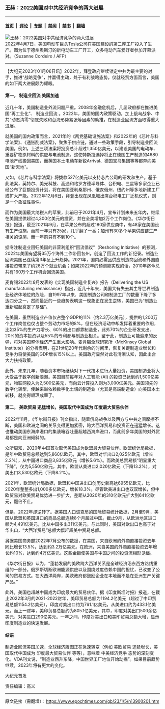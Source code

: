 ### 王赫：2022美国对中共经济竞争的两大进展

---

#### [首页](../../../..?n13900201) &nbsp;|&nbsp; [评论](../../../../../epoch-comment?n13900201) &nbsp;|&nbsp; [专题](../../../../../epoch-special?n13900201) &nbsp;|&nbsp; [禁闻](../../../../../epoch-news?n13900201) &nbsp;|&nbsp; [禁书](../../../../../books?n13900201) &nbsp;|&nbsp; [翻墙](https://github.com/gfw-breaker/nogfw/blob/master/README.md?n13900201)


<div><img alt="王赫：2022美国对中共经济竞争的两大进展" class="attachment-djy_600_400 size-djy_600_400 wp-post-image" src="https://i.epochtimes.com/assets/uploads/2022/12/id13885632-000_327X2JT-600x400.jpg"/>
<div class="caption">
 2022年4月7日，美国电动车巨头Tesla公司在美国建设的第二座工厂投入了生产。图为位于德州奥斯汀的新电动车工厂开工，众多电动汽车爱好者参加开幕派对。（Suzanne Cordeiro / AFP）
</div></div><hr/><div class="post_content" id="artbody" itemprop="articleBody">
 <!-- article content begin -->
 <p>
  【大纪元2023年01月06日讯】2022年，拜登政府继续锁定中共为最主要的对手，推进“战略竞争”，并赢得主动，处于有利战略态势。仅就经贸方面而言，美国的如下两大进展颇为耀眼。
 </p>
 <h4>
  第一，
  <ok href="https://www.epochtimes.com/gb/tag/%E5%88%B6%E9%80%A0%E4%B8%9A%E5%9B%9E%E6%B5%81.html">
   制造业回流
  </ok>
  美国加速
 </h4>
 <p>
  近几十年，美国制造业外流问题严重。2008年金融危机后，几届政府都在推进美国“再工业化”、
  <ok href="https://www.epochtimes.com/gb/tag/%E5%88%B6%E9%80%A0%E4%B8%9A%E5%9B%9E%E6%B5%81.html">
   制造业回流
  </ok>
  。2022年，美国的国内政策驱动，加上俄乌战争、中共“动态清零”彻底失败和台海形势紧张等因素的助推，在制造业回流方面取得重大进展。
 </p>
 <p>
  就美国的国内政策而言，2021年的《两党基础设施法案》和2022年的《芯片与科学法案》、《通胀削减法案》，聚焦于供应链，通过一些政策手段，引导制造业回流美国。例如，上述三项法案将投资总计超过1,350亿美元，以建设美国的电动车、重要矿物原材料的供应与电池制造。这使特斯拉选择将正在德国生产制造的4680电池产线搬回美国，而英国本土电动车新锐Arrival、德国宝马集团等等都奔向美国“新天地”。
 </p>
 <p>
  又如，《芯片与科学法案》将拨款527亿美元以支持芯片公司的研发和生产。基于此法案，英特尔、美光科技、高通和格罗方德半导体、台积电、三星等多家企业已经公布了巨额投资计划，将在美国亚利桑那州、俄亥俄州、纽约州等多地新建工厂或扩大产能。2022年12月6日，拜登出现在凤凰城出席台积电工厂迁机仪式，则是一个象征性事件。
 </p>
 <p>
  而作为美国最大纳税人的苹果，此前已于2021年4月，宣布计划未来五年内，继续在美国提供超过4,300亿美元的投资，并在全美增加2万个工作岗位。《华尔街日报》报道，截至2021年9月，在苹果公布的超过180家供应商中，有48家在美国设有生产设施，而前一年只有25家，几乎翻了一番；加州有30多个苹果供应链生产相关的设施，而一年前只有不到10个。
 </p>
 <p>
  据专注制造业回归美国的非营利组织“回流倡议”（Reshoring Initiative）的预测，2022年美国有望将35万个海外工作带回各州，创造了回流工作的新纪录。制造业回流美国已连续第3年呈上升趋势。2021年，国内必需品供应制造商回流和外国直接投资带来了约26万个就业机会；如果2022年的预测能实现的话，2010年迄今总共有160万个工作机会回流美国。
 </p>
 <p>
  麦肯锡2022年8月发表的《实现美国制造业复兴》报告（Delivering the US manufacturing renaissance）指出，近几十年来，美国大有失去其主导世界制造业经济体地位的危险，自1997年以来，美国制造公司和制造工厂的数量下降了多达四分之一，然而最近的一些趋势表明这一现象正在发生逆转，美国已为“制造业重新崛起奠定了基础”。
 </p>
 <p>
  在美国，虽然制造业产值仅占整个GDP的11%（约2.3万亿美元），提供的1,200万个工作岗位也仅占整个劳动力市场的8%，但在经济活动中却发挥着重要的作用，比如35%的生产力增长、60%的出口都靠制造业，此外70%的企业研发支出、20%的资本投资以及55%的专利都与制造业相关。鉴于此，制造业可能迎来的反弹，将对美国整体经济产生重大影响。麦肯锡全球研究所（McKinsey Global Institute）的分析表明，在21世纪20年代剩余的时间里，恢复关键制造业增长和竞争力将使美国的GDP增长15%以上。美国政府显然对此有清晰认知，因此出台大力扶持政策。
 </p>
 <p>
  此外，未来几年，随着资本市场继续对下一代技术进行大量投资，美国制造业将大大受益于数字创新浪潮。美国目前每年对人工智能 (AI) 的投资已达到约1,500亿美元，物联网投入为2,500亿美元，而向云计算投入则为3,000亿美元。美国领先的数字化转型，使越来越依赖数字化土壤的制造业（尤其是高端制造业）向美国本土转移，就变得顺理成章了。
 </p>
 <h4>
  第二，
  <ok href="https://www.epochtimes.com/gb/tag/%E7%BE%8E%E6%AC%A7%E8%B4%B8%E6%98%93.html">
   美欧贸易
  </ok>
  迅猛增长，美国取代中国成为
  <ok href="https://www.epochtimes.com/gb/tag/%E5%8D%B0%E5%BA%A6%E6%9C%80%E5%A4%A7%E8%B4%B8%E6%98%93%E4%BC%99%E4%BC%B4.html">
   印度最大贸易伙伴
  </ok>
 </h4>
 <p>
  2022年11月，《华尔街日报》刊文指出，随着俄乌战争以及西方与中共之间摩擦不断，美国和欧洲之间的关系变得更加紧密，跨大西洋贸易和投资正在迅猛增长。这也推动美国东海岸港口的集装箱吞吐量超越西海岸港口，而此前多年美国的对外贸易都是向亚洲倾斜的。
 </p>
 <p>
  众所周知，2020年中国首次取代美国成为欧盟最大贸易伙伴。欧盟统计局数据，是年中欧贸易总额达到5,860亿欧元，其中，欧盟对华出口2,025亿欧元（增长2.2%），从中国进口商品3,835亿欧元（增长5.6%）。而欧美总贸易额“明显重大下降”，仅为5,550亿欧元，其中，欧盟从美进口2,020亿欧元（下降13.2%），对美出口3,530亿欧元（下降8.2%）。
 </p>
 <p>
  2021年，欧盟统计局数据，欧盟和中国进出口创历史新高达6955亿欧元，比2020年整整多出1,000多亿欧元，增长18.3%。尽管欧美进出口也双双增长，但中欧贸易对欧美贸易优势进一步扩大，差距从2020年的310亿欧元扩大到641亿欧元，翻倍不止。
 </p>
 <p>
  但是，2022年却逆转了。据美国人口调查局的国际贸易统计数据，2月至9月，美国从欧盟和英国进口的商品总额连续8个月超过中国。截止9月，从欧洲地区进口额为4,491亿美元，比从中国多出311亿美元。与此同时，美国对欧出口也高于对华出口，“大西洋贸易”总额大幅赶超美中贸易总额。
 </p>
 <p>
  另据美国商务部2022年7月公布的数据，在美国，来自欧洲的外商直接投资去年同比增长13.5%，达到约3.2万亿美元。在欧洲，来自美国的外商直接投资去年增长约10%，达到约4万亿美元。这些金额使美国与中国之间的投资流相形见绌。
 </p>
 <p>
  《华尔街日报》认为，“蓬勃发展的美欧跨大西洋关系是全球经济沿东西方路线重组的一部分。俄罗斯切断欧洲能源供应以及围绕过度依赖中国的担忧，已改变了公司的贸易方式。在大西洋两岸，美欧政府都鼓励企业在本地而不是在亚洲生产关键产品。”
 </p>
 <p>
  此外，美国也超越中国成为印度最大的贸易伙伴。据《印度斯坦时报》报道，在截止2022年3月的2021-2022财年，美印贸易总额为1194.2亿美元（超过了中印贸易总额1154.2亿美元），印度对美出口约为761.1亿美元，从美进口约为433.1亿美元。而上一财年，美印贸易总额约为805.1亿美元，其中，印度对美出口500余亿美元，对美进口290亿美元。一年之间，印度对美出口和美印贸易总额大增，显示印度制造业的快速发展。
 </p>
 <h4>
  结语
 </h4>
 <p>
  制造业回流美国加速，全球经济版图正在急速转变（例如
  <ok href="https://www.epochtimes.com/gb/tag/%E7%BE%8E%E6%AC%A7%E8%B4%B8%E6%98%93.html">
   美欧贸易
  </ok>
  迅猛增长，美国取代中国成为
  <ok href="https://www.epochtimes.com/gb/tag/%E5%8D%B0%E5%BA%A6%E6%9C%80%E5%A4%A7%E8%B4%B8%E6%98%93%E4%BC%99%E4%BC%B4.html">
   印度最大贸易伙伴
  </ok>
  等等），意味着
  <ok href="https://www.epochtimes.com/gb/tag/%E4%B8%AD%E7%BE%8E%E7%BB%8F%E6%B5%8E%E7%AB%9E%E4%BA%89.html">
   中美经济竞争
  </ok>
  态势的深刻变化。VOA刊文说，“制造业西升东降，中国世界工厂地位开始动摇”。如果目前趋势继续，2023年将有更大的变化。
 </p>
 <p>
  大纪元首发
 </p>
 <p>
  责任编辑：高义
 </p>
 <!-- article content end -->
 <div id="below_article_ad">
 </div>
</div>


---

原文链接（需翻墙）：https://www.epochtimes.com/gb/23/1/5/n13900201.htm